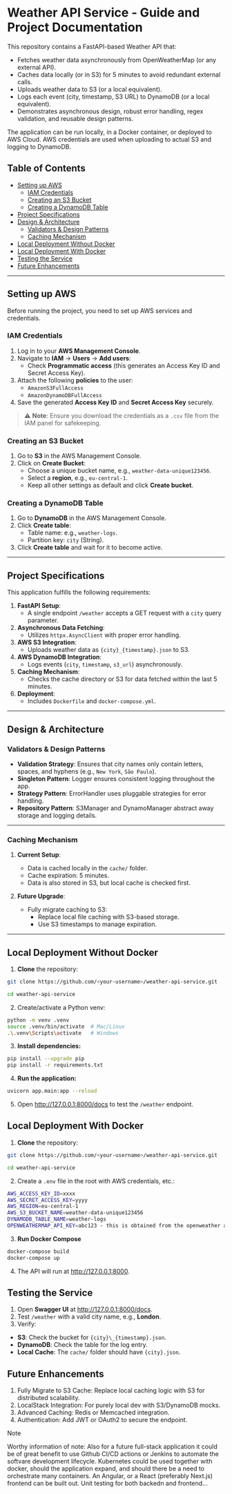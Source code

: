 # Weather API Service - Guide and Project Documentation

This repository contains a FastAPI-based Weather API that:

- Fetches weather data asynchronously from OpenWeatherMap (or any external API).
- Caches data locally (or in S3) for 5 minutes to avoid redundant external calls.
- Uploads weather data to S3 (or a local equivalent).
- Logs each event (city, timestamp, S3 URL) to DynamoDB (or a local equivalent).
- Demonstrates asynchronous design, robust error handling, regex validation, and reusable design patterns.

The application can be run locally, in a Docker container, or deployed to AWS Cloud. AWS credentials are used when uploading to actual S3 and logging to DynamoDB.

## Table of Contents

- [Setting up AWS](#setting-up-aws)
  - [IAM Credentials](#iam-credentials)
  - [Creating an S3 Bucket](#creating-an-s3-bucket)
  - [Creating a DynamoDB Table](#creating-a-dynamodb-table)
- [Project Specifications](#project-specifications)
- [Design & Architecture](#design--architecture)
  - [Validators & Design Patterns](#validators--design-patterns)
  - [Caching Mechanism](#caching-mechanism)
- [Local Deployment Without Docker](#local-deployment-without-docker)
- [Local Deployment With Docker](#local-deployment-with-docker)
- [Testing the Service](#testing-the-service)
- [Future Enhancements](#future-enhancements)

---

## Setting up AWS

Before running the project, you need to set up AWS services and credentials.

### IAM Credentials

1. Log in to your **AWS Management Console**.
2. Navigate to **IAM** → **Users** → **Add users**:
   - Check **Programmatic access** (this generates an Access Key ID and Secret Access Key).
3. Attach the following **policies** to the user:
   - `AmazonS3FullAccess`
   - `AmazonDynamoDBFullAccess`
4. Save the generated **Access Key ID** and **Secret Access Key** securely.

> ⚠️ **Note**: Ensure you download the credentials as a `.csv` file from the IAM panel for safekeeping.

### Creating an S3 Bucket

1. Go to **S3** in the AWS Management Console.
2. Click on **Create Bucket**:
   - Choose a unique bucket name, e.g., `weather-data-unique123456`.
   - Select a **region**, e.g., `eu-central-1`.
   - Keep all other settings as default and click **Create bucket**.

### Creating a DynamoDB Table

1. Go to **DynamoDB** in the AWS Management Console.
2. Click **Create table**:
   - Table name: e.g., `weather-logs`.
   - Partition key: `city` (String).
3. Click **Create table** and wait for it to become active.

---

## Project Specifications

This application fulfills the following requirements:

1. **FastAPI Setup**:
   - A single endpoint `/weather` accepts a GET request with a `city` query parameter.
2. **Asynchronous Data Fetching**:
   - Utilizes `httpx.AsyncClient` with proper error handling.
3. **AWS S3 Integration**:
   - Uploads weather data as `{city}_{timestamp}.json` to S3.
4. **AWS DynamoDB Integration**:
   - Logs events (`city`, `timestamp`, `s3_url`) asynchronously.
5. **Caching Mechanism**:
   - Checks the cache directory or S3 for data fetched within the last 5 minutes.
6. **Deployment**:
   - Includes `Dockerfile` and `docker-compose.yml`.

---

## Design & Architecture

### Validators & Design Patterns

- **Validation Strategy**: Ensures that city names only contain letters, spaces, and hyphens (e.g., `New York`, `São Paulo`).
- **Singleton Pattern**: Logger ensures consistent logging throughout the app.
- **Strategy Pattern**: ErrorHandler uses pluggable strategies for error handling.
- **Repository Pattern**: S3Manager and DynamoManager abstract away storage and logging details.

---

### Caching Mechanism

1. **Current Setup**:

   - Data is cached locally in the `cache/` folder.
   - Cache expiration: 5 minutes.
   - Data is also stored in S3, but local cache is checked first.

2. **Future Upgrade**:
   - Fully migrate caching to S3:
     - Replace local file caching with S3-based storage.
     - Use S3 timestamps to manage expiration.

---

## Local Deployment Without Docker

1. **Clone** the repository:

```bash
git clone https://github.com/<your-username>/weather-api-service.git

cd weather-api-service
```

2. Create/activate a Python venv:

```bash
python -m venv .venv
source .venv/bin/activate  # Mac/Linux
.\.venv\Scripts\activate   # Windows
```

3. **Install dependencies:**

```bash
pip install --upgrade pip
pip install -r requirements.txt
```

4. **Run the application:**

```bash
uvicorn app.main:app --reload
```

5. Open http://127.0.0.1:8000/docs to test the `/weather` endpoint.

## Local Deployment With Docker

1. **Clone** the repository:

```bash
git clone https://github.com/<your-username>/weather-api-service.git

cd weather-api-service
```

2. Create a `.env` file in the root with AWS credentials, etc.:

```bash
AWS_ACCESS_KEY_ID=xxxx
AWS_SECRET_ACCESS_KEY=yyyy
AWS_REGION=eu-central-1
AWS_S3_BUCKET_NAME=weather-data-unique123456
DYNAMODB_TABLE_NAME=weather-logs
OPENWEATHERMAP_API_KEY=abc123 - this is obtained from the openweather api
```

3. **Run Docker Compose**

```bash
docker-compose build
docker-compose up
```

4. The API will run at http://127.0.0.1:8000.

## Testing the Service

1. Open **Swagger UI** at http://127.0.0.1:8000/docs.
2. Test `/weather` with a valid city name, e.g., **London**.
3. Verify:

- **S3**: Check the bucket for `{city}\_{timestamp}.json`.
- **DynamoDB**: Check the table for the log entry.
- **Local Cache**: The `cache/` folder should have `{city}.json`.

## Future Enhancements

1. Fully Migrate to S3 Cache: Replace local caching logic with S3 for distributed scalability.
2. LocalStack Integration: For purely local dev with S3/DynamoDB mocks.
3. Advanced Caching: Redis or Memcached integration.
4. Authentication: Add JWT or OAuth2 to secure the endpoint.

> [!NOTE]
> Worthy information of note:
> Also for a future full-stack application it could be of great benefit to use Github CI/CD actions or Jenkins to automate the softvare development lifecycle.
> Kubernetes could be used together with docker, should the application expand, and should there be a need to orchestrate many containers.
> An Angular, or a React (preferably Next.js) frontend can be built out.
> Unit testing for both backedn and frontend...
